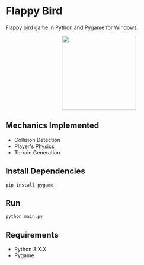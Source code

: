 # Flappy Bird
Flappy bird game in Python and Pygame for Windows.

<p align="center">
  <img width="200" height="auto" src="https://github.com/JimPavan/Flappy-Bird/blob/master/video.gif">
</p>

## Mechanics Implemented
- Collision Detection
- Player's Physics
- Terrain Generation

## Install Dependencies
```
pip install pygame
```

## Run
```
python main.py
```

## Requirements
- Python 3.X.X
- Pygame
